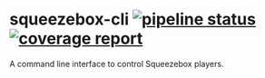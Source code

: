 # squeezebox-cli [![pipeline status](https://gitlab.com/OldIronHorse/squeezebox-cli/badges/master/pipeline.svg)](https://gitlab.com/OldIronHorse/squeezebox-cli/-/commits/master) [![coverage report](https://gitlab.com/OldIronHorse/squeezebox-cli/badges/master/coverage.svg)](https://gitlab.com/OldIronHorse/squeezebox-cli/-/commits/master)


A command line interface to control Squeezebox players.
